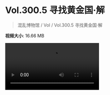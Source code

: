 # Vol.300.5 寻找黄金国·解

> 混乱博物馆 / Vol / Vol.300.5 寻找黄金国·解

**视频大小**: 16.66 MB

<div class="video"><video src="https://file.hsyhx.top/video/300.5.mp4" controls preload>🤔 您的浏览器不支持 video 标签</video></div>
